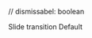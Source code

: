 // dismissabel: boolean
<script>
  import { Badge } from 'svelte-5-ui-lib';
  import { slide } from 'svelte/transition';
  import { quintOut } from 'svelte/easing';
  const slideParams = {
    delay: 250, 
    duration: 500, 
    easing: quintOut, 
    axis: 'y' 
  }
</script>

<Badge dismissable transition={slide} params={slideParams} large>Slide transition</Badge>
<Badge dismissable large>Default</Badge>